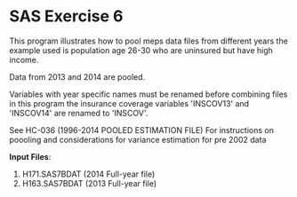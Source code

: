 # SAS Exercise 6

This program illustrates how to pool meps data files from different years the example used is population age 26-30 who are uninsured but have high income.

Data from 2013 and 2014 are pooled.

Variables with year specific names must be renamed before combining files in this program the insurance coverage variables 'INSCOV13' and 'INSCOV14' are renamed to 'INSCOV'.

See HC-036 (1996-2014 POOLED ESTIMATION FILE) For instructions on poooling and considerations for variance estimation for pre 2002 data

**Input Files**:   
1. H171.SAS7BDAT (2014  Full-year file)
2. H163.SAS7BDAT (2013  Full-year file)
